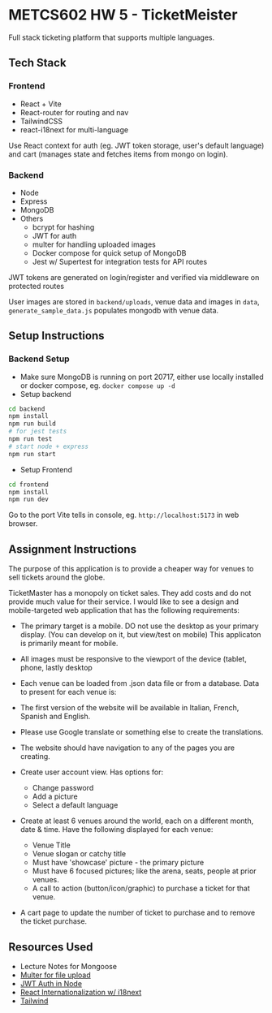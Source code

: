 # METCS602 HW 5 - TicketMeister

Full stack ticketing platform that supports multiple languages.

## Tech Stack

### Frontend

- React + Vite
- React-router for routing and nav
- TailwindCSS
- react-i18next for multi-language

Use React context for auth (eg. JWT token storage, user's default language) and cart (manages state and fetches items from mongo on login).

### Backend

- Node
- Express
- MongoDB
- Others
  - bcrypt for hashing
  - JWT for auth
  - multer for handling uploaded images
  - Docker compose for quick setup of MongoDB
  - Jest w/ Supertest for integration tests for API routes

JWT tokens are generated on login/register and verified via middleware on protected routes

User images are stored in `backend/uploads`, venue data and images in `data`, `generate_sample_data.js` populates mongodb with venue data.

## Setup Instructions

### Backend Setup

- Make sure MongoDB is running on port 20717, either use locally installed or docker compose, eg. `docker compose up -d`
- Setup backend

``` bash
cd backend
npm install
npm run build
# for jest tests
npm run test
# start node + express
npm run start
```

- Setup Frontend

``` bash
cd frontend
npm install
npm run dev
```

Go to the port Vite tells in console, eg. `http://localhost:5173` in web browser.

## Assignment Instructions

The purpose of this application is to provide a cheaper way for venues to sell tickets around the globe.

TicketMaster has a monopoly on ticket sales. They add costs and do not provide much value for their service. I would like to see a design and mobile-targeted web application that has the following requirements:

- The primary target is a mobile. DO not use the desktop as your primary display. (You can develop on it, but view/test on mobile) This applicaton is primarily meant for mobile.
- All images must be responsive to the viewport of the device (tablet, phone, lastly desktop
- Each venue can be loaded from .json data file or from a database. Data to present for each venue is:
- The first version of the website will be available in Italian, French, Spanish and English.
- Please use Google translate or something else to create the translations.
- The website should have navigation to any of the pages you are creating.
- Create user account view. Has options for:
  - Change password
  - Add a picture
  - Select a default language

- Create at least 6 venues around the world, each on a different month, date & time. Have the following displayed for each venue:
  - Venue Title
  - Venue slogan or catchy title
  - Must have 'showcase' picture - the primary picture
  - Must have 6 focused pictures; like the arena, seats, people at prior venues.
  - A call to action (button/icon/graphic) to purchase a ticket for that venue.

- A cart page to update the number of ticket to purchase and to remove the ticket purchase.

## Resources Used

- Lecture Notes for Mongoose
- [Multer for file upload](https://blog.logrocket.com/multer-nodejs-express-upload-file/)
- [JWT Auth in Node](https://dvmhn07.medium.com/jwt-authentication-in-node-js-a-practical-guide-c8ab1b432a49)
- [React Internationalization w/ i18next](https://react.i18next.com/)
- [Tailwind](https://tailwindcss.com/docs/responsive-design)
